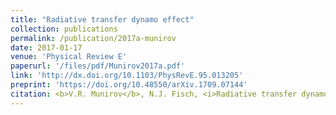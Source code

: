 ```yaml
---
title: "Radiative transfer dynamo effect"
collection: publications
permalink: /publication/2017a-munirov
date: 2017-01-17
venue: 'Physical Review E'
paperurl: '/files/pdf/Munirov2017a.pdf'
link: 'http://dx.doi.org/10.1103/PhysRevE.95.013205'
preprint: 'https://doi.org/10.48550/arXiv.1709.07144'
citation: <b>V.R. Munirov</b>, N.J. Fisch, <i>Radiative transfer dynamo effect</i>, Phys. Rev. E, 95, 013205 (2017)
---
```

